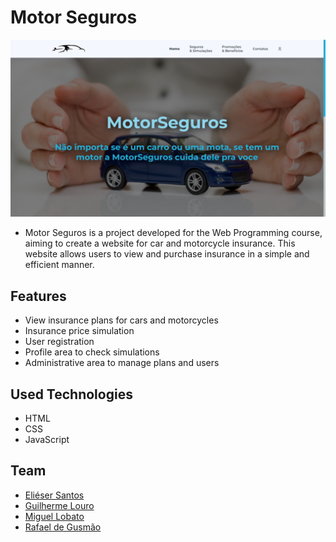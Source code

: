 # Motor Seguros

![Preview - Home | MotorSeguros](preview.png)
- Motor Seguros is a project developed for the Web Programming course, aiming to create a website for car and motorcycle insurance. This website allows users to view and purchase insurance in a simple and efficient manner.

## Features

- View insurance plans for cars and motorcycles
- Insurance price simulation
- User registration
- Profile area to check simulations
- Administrative area to manage plans and users

## Used Technologies

- HTML
- CSS
- JavaScript

## Team

- [Eliéser Santos](https://github.com/kalebeccs)
- [Guilherme Louro](https://github.com/GuilhermeLouro)
- [Miguel Lobato](https://github.com/miguellobato96)
- [Rafael de Gusmão](https://github.com/Rafdegus)
